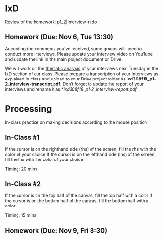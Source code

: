 # IxD 

Review of the homework: p1_2|Interview-redo


## Homework (Due: Nov 6, Tue 13:30)

According the comments you've received, some groups will need to conduct more interviews. Please update your interview video on YouTube and update the link in the main project document on Drive.

We will work on the [thematic analysis](https://www.interaction-design.org/literature/article/how-to-do-a-thematic-analysis-of-user-interviews) of your interviews next Tuesday in the IxD section of our class. Please prepare a transcription of your interviews as explained in class and upload to your Drive project folder as **ixd308f18_p1-2_interview-transcript.pdf**. Don't forget to update the report of your interviews and rename it as **ixd308f18_p1-2_interview-report.pdf*

# Processing

In-class practice on making decisions according to the mouse position

## In-Class #1
If the cursor is on the righthand side (rhs) of the screen, 
fill the rhs with the color of your choice
If the cursor is on the lefthand side (lhs) of the screen, 
fill the lhs with the color of your choice

Timing: 20 mins

## In-Class #2

If the cursor is on the top half of the canvas,
fill the top half with a color
If the cursor is on the bottom half of the canvas,
fill the bottom half with a color

Timing: 15 mins

## Homework (Due: Nov 9, Fri 8:30)
